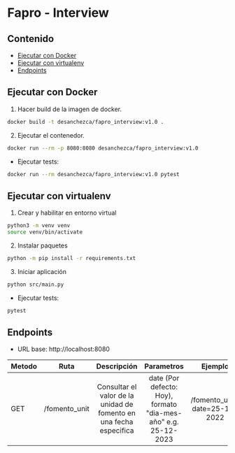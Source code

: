 # Fapro - Interview

## Contenido

* [Ejecutar con Docker](#ejecutar-con-docker)
* [Ejecutar con virtualenv](#ejecutar-con-virtualenv)
* [Endpoints](#endpoints)

## Ejecutar con Docker

1. Hacer build de la imagen de docker.

```sh
docker build -t desanchezca/fapro_interview:v1.0 .
```

2. Ejecutar el contenedor.

```sh
docker run --rm -p 8080:8080 desanchezca/fapro_interview:v1.0
```

- Ejecutar tests:

```sh
docker run --rm desanchezca/fapro_interview:v1.0 pytest
```


## Ejecutar con virtualenv

1. Crear y habilitar en entorno virtual

```sh
python3 -m venv venv
source venv/bin/activate
```

2. Instalar paquetes

```sh
python -m pip install -r requirements.txt
```

3. Iniciar aplicación

```sh
python src/main.py
```


- Ejecutar tests:

```sh
pytest
```


## Endpoints

- URL base: http://localhost:8080

| Metodo |     Ruta      |                            Descripción                             |                           Parametros                           |            Ejemplo            |
|--------|:-------------:|:------------------------------------------------------------------:|:--------------------------------------------------------------:|:-----------------------------:|
| GET    | /fomento_unit | Consultar el valor de la unidad de fomento en una fecha especifica | date (Por defecto: Hoy), formato "dia-mes-año" e.g. 25-12-2023 | /fomento_unit?date=25-12-2022 |
